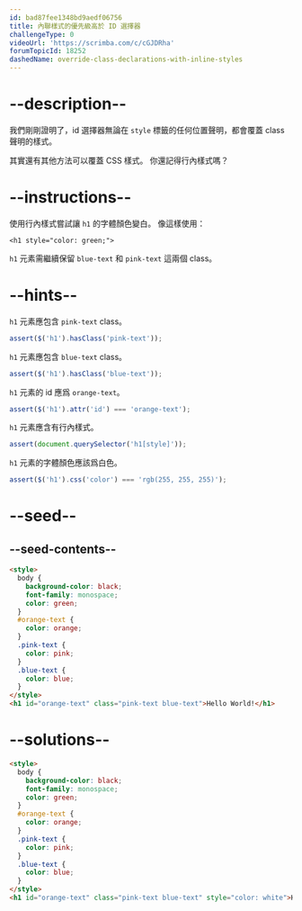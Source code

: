 ```yaml
---
id: bad87fee1348bd9aedf06756
title: 內聯樣式的優先級高於 ID 選擇器
challengeType: 0
videoUrl: 'https://scrimba.com/c/cGJDRha'
forumTopicId: 18252
dashedName: override-class-declarations-with-inline-styles
---
```


# --description--

我們剛剛證明了，id 選擇器無論在 `style` 標籤的任何位置聲明，都會覆蓋 class 聲明的樣式。

其實還有其他方法可以覆蓋 CSS 樣式。 你還記得行內樣式嗎？

# --instructions--

使用行內樣式嘗試讓 `h1` 的字體顏色變白。 像這樣使用：

`<h1 style="color: green;">`

`h1` 元素需繼續保留 `blue-text` 和 `pink-text` 這兩個 class。

# --hints--

`h1` 元素應包含 `pink-text` class。

```js
assert($('h1').hasClass('pink-text'));
```

`h1` 元素應包含 `blue-text` class。

```js
assert($('h1').hasClass('blue-text'));
```

`h1` 元素的 id 應爲 `orange-text`。

```js
assert($('h1').attr('id') === 'orange-text');
```

`h1` 元素應含有行內樣式。

```js
assert(document.querySelector('h1[style]'));
```

`h1` 元素的字體顏色應該爲白色。

```js
assert($('h1').css('color') === 'rgb(255, 255, 255)');
```

# --seed--

## --seed-contents--

```html
<style>
  body {
    background-color: black;
    font-family: monospace;
    color: green;
  }
  #orange-text {
    color: orange;
  }
  .pink-text {
    color: pink;
  }
  .blue-text {
    color: blue;
  }
</style>
<h1 id="orange-text" class="pink-text blue-text">Hello World!</h1>
```

# --solutions--

```html
<style>
  body {
    background-color: black;
    font-family: monospace;
    color: green;
  }
  #orange-text {
    color: orange;
  }
  .pink-text {
    color: pink;
  }
  .blue-text {
    color: blue;
  }
</style>
<h1 id="orange-text" class="pink-text blue-text" style="color: white">Hello World!</h1>
```

